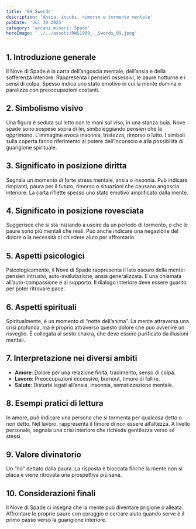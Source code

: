```yaml
---
title: '09_Swords'
description: 'Ansia, incubi, rimorso e tormento mentale'
pubDate: 'Jul 30 2025'
category: 'arcani minori: Spade'
heroImage: '../../assets/RWS1909_-_Swords_09.jpeg'
---
```


## 1. Introduzione generale

Il Nove di Spade è la carta dell’angoscia mentale, dell’ansia e della sofferenza interiore. Rappresenta i pensieri ossessivi, le paure notturne e i sensi di colpa. Spesso indica uno stato emotivo in cui la mente domina e paralizza con preoccupazioni costanti.

## 2. Simbolismo visivo

Una figura è seduta sul letto con le mani sul viso, in una stanza buia. Nove spade sono sospese sopra di lei, simboleggiando pensieri che la opprimono. L’immagine evoca insonnia, tristezza, rimorso o lutto. I simboli sulla coperta fanno riferimento al potere dell’inconscio e alla possibilità di guarigione spirituale.

## 3. Significato in posizione diritta

Segnala un momento di forte stress mentale, ansia o insonnia. Può indicare rimpianti, paura per il futuro, rimorso o situazioni che causano angoscia interiore. La carta riflette spesso uno stato emotivo amplificato dalla mente.

## 4. Significato in posizione rovesciata

Suggerisce che si sta iniziando a uscire da un periodo di tormento, o che le paure sono più mentali che reali. Può anche indicare una negazione del dolore o la necessità di chiedere aiuto per affrontarlo.

## 5. Aspetti psicologici

Psicologicamente, il Nove di Spade rappresenta il lato oscuro della mente: pensieri intrusivi, auto-svalutazione, ansia generalizzata. È una chiamata all’auto-compassione e al supporto. Il dialogo interiore deve essere guarito per poter ritrovare pace.

## 6. Aspetti spirituali

Spiritualmente, è un momento di “notte dell’anima”. La mente attraversa una crisi profonda, ma è proprio attraverso questo dolore che può avvenire un risveglio. È collegata al sesto chakra, che deve essere purificato da illusioni mentali.

## 7. Interpretazione nei diversi ambiti

- **Amore**: Dolore per una relazione finita, tradimento, senso di colpa.
- **Lavoro**: Preoccupazioni eccessive, burnout, timore di fallire.
- **Salute**: Disturbi legati all’ansia, insonnia, somatizzazione mentale.

## 8. Esempi pratici di lettura

In amore, può indicare una persona che si tormenta per qualcosa detto o non detto. Nel lavoro, rappresenta il timore di non essere all’altezza. A livello personale, segnala una crisi interiore che richiede gentilezza verso sé stessi.

## 9. Valore divinatorio

Un “no” dettato dalla paura. La risposta è bloccata finché la mente non si placa e viene ritrovata una prospettiva più sana.

## 10. Considerazioni finali

Il Nove di Spade ci insegna che la mente può diventare prigione o alleata. Affrontare le proprie paure con coraggio e cercare aiuto quando serve è il primo passo verso la guarigione interiore.
